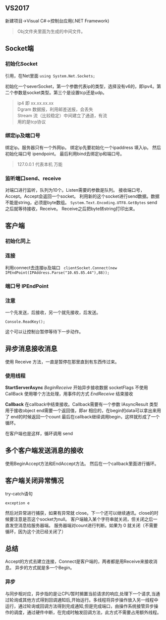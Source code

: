 ## VS2017 
新建项目->Visual C#->控制台应用(.NET Framework)

> Obj文件夹里面为生成的中间文件。

## Socket端
### 初始化Socket
引用，在Net里面
`using System.Net.Sockets;`

初始化一个severSocket，第一个参数代表ip的类型，选择没有v6的，即ipv4。第二个参数是socket类型。第三个是设置tcp还是udp。

> ip4 即 xx.xx.xx.xx  
> Dgram 数据报，利用邮差送报，会丢失  
> Stream 流（比较稳定）中间建立了通道，有流  
> 用的是tcp协议


### 绑定ip及端口号
绑定ip。服务器只有一个外网ip。
绑定ip先要初始化一个ipaddress 填入ip。
然后初始化端口号 ipendpoint。
最后利用bind去绑定ip和端口号。
> 127.0.0.1 代表本机 万能  

### 监听端口send、receive
对端口进行监听，队列为10个。Listen需要的参数是队列。
接收端口号，Accept。Accept会返回一个socket。
利用新的这个socket进行send数据。数据不能是string，必须是byte数组。
`System.Text.Encoding.UTF8.GetBytes`
send之后就等待接收，Receive。
Receive之后把byte转string打印出来。


## 客户端
### 初始化同上

### 连接
利用connect去连接ip及端口
` clientSocket.Connect(new IPEndPoint(IPAddress.Parse("10.65.85.44"),88)); `

### 端口号 IPEndPoint 

### 注意
一个先发送，后接收，另一个就先接收，后发送。 
```
Console.ReadKey();
```
这个可以让控制台暂停等待下一步动作。


## 异步消息接收消息
使用 Receive 方法，一直是暂停在那里直到有东西传过来。
### 使用线程
**StartServerAsync**
*BeginReceive* 开始异步接收数据
socketFlags 不使用 
CallBack 使用哪个方法处理，用事件的方式
*EndReceive* 结束接收

**Callback**
在callback中结束接收。Callback需要有一个参数 IAsyncResult 类型 用于接收object
end需要一个返回值，即ar
相应的，在begin的data可以拿出来用了 end的时候返回一个count
最后在callback继续调用begin，这样就形成了一个循环。

在客户端也是这样，循环调用 send


## 多个客户端发送消息的接收
使用BeginAccept方法和EndAccept方法。
然后在一个callback里面进行循环。


## 客户端关闭异常情况
try-catch语句
```
exception e
```
然后对异常进行捕获，如果有异常就 close。下一个还可以继续通讯。close的时候要注意是否这个socket为null。
客户端输入某个字符串就关闭，但关闭之后一直发空消息给服务器端。
服务器端对count进行判断。如果为 0 就关闭（不需要循环，因为这个流已经关闭了）


## 总结
Accept的方式去建立连接，Connect是客户端的，两者都是用Receive来接收消息。
异步的方式就是多一个Begin。
### 异步
与同步相对应，异步指的是让CPU暂时搁置当前请求的响应,处理下一个请求,当通过轮询或其他方式得到回调通知后,开始运行。多线程将异步操作放入另一线程中运行，通过轮询或回调方法得到完成通知,但是完成端口，由操作系统接管异步操作的调度，通过硬件中断，在完成时触发回调方法，此方式不需要占用额外线程。
